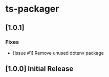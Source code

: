 # ts-packager

## [1.0.1]

### Fixes
- [Issue #1] Remove unused dotenv package

## [1.0.0] Initial Release
